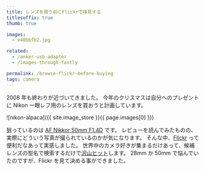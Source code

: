 ```yaml
---
title: レンズを買う前にFlickrで味見する
titlesuffix: true
thumb: true

images:
  - e40bbfb2.jpg

related:
  - /anker-usb-adapter
  - /images-through-fastly

permalink: /browse-flickr-before-buying
tags: camera
---
```


2008 年も終わりが近づいてきました。
今年のクリスマスは自分へのプレゼントに Nikon 一眼レフ用のレンズを買おうと計画しています。

![nikon-alpaca]({{ site.image_store }}{{ page.images[0] }})

狙っているのは [AF Nikkor 50mm F1.4D](https://www.amazon.co.jp/dp/B00005LENO/?tag=amzntm-22) です。
レビューを読んでみたものの、実際にどういう写真が撮られているのかが気になります。
そんな中、[Flickr](https://ja.wikipedia.org/wiki/Flickr) って便利だなあって実感しました。
世界中のカメラ好きが集まるだけあって、候補レンズの型名で検索するだけで[沢山ヒット](http://www.flickr.com/photos/michelepincanelli/sets/72157607219115681/)します。
28mm か 50mm で悩んでいたのですが、Flickr を見て決める事ができました。
